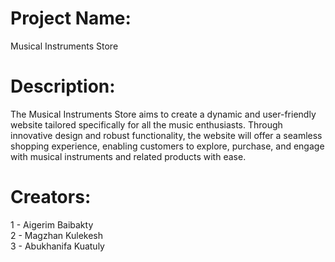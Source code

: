 # Project Name: 
Musical Instruments Store

# Description:
The Musical Instruments Store aims to create a dynamic and user-friendly website tailored specifically for all the music enthusiasts. Through innovative design and robust functionality, the website will offer a seamless shopping experience, enabling customers to explore, purchase, and engage with musical instruments and related products with ease. 

# Creators:
1 - Aigerim Baibakty <br />
2 - Magzhan Kulekesh <br />
3 - Abukhanifa Kuatuly
